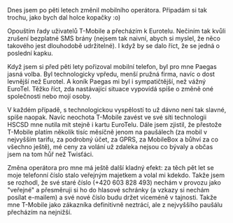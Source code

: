 <!-- dcterms:identifier = riderweblog#2 -->
<!-- dcterms:title = Kopačky pro T-Mobile -->
<!-- np9:categoryId = 2 -->
<!-- x4w:category = Lidé a jiná zvěř -->
<!-- np9:authorId = 1 -->
<!-- np9:authorEmail = michal.valasek@altairis.cz -->
<!-- dcterms:creator = Michal Altair Valášek -->
<!-- dcterms:created = 2003-01-29T22:25:48+01:00 -->
<!-- dcterms:date = 2003-01-29T22:25:48+01:00 -->

Dnes jsem po pěti letech změnil mobilního operátora. Připadám si tak trochu, jako bych dal holce kopačky :o)

Opouštím řady uživatelů T-Mobile a přecházím k Eurotelu. Nečiním tak kvůli zrušení bezplatné SMS brány (nejsem tak naivní, abych si myslel, že něco takového jest dlouhodobě udržitelné). I když by se dalo říct, že se jedná o poslední kapku.

Když jsem si před pěti lety pořizoval mobilní telefon, byl pro mne Paegas jasná volba. Byl technologicky vpředu, menší pružná firma, navíc o dost levnější než Eurotel. A koník Paegas mi byl i sympatičtější, než vážný EuroTel. Těžko říct, zda nastávající situace vypovídá spíše o změně oné společnosti nebo mojí osoby.

V každém případě, s technologickou vyspělostí to už dávno není tak slavné, spíše naopak. Navíc neochota T-Mobile zavést ve své síti technologii HSCSD mne nutila mít stejně i kartu EuroTelu. Dále jsem zjistil, že přestože T-Mobile platím několik tisíc měsíčně jenom na paušálech (za mobil v nejvyšším tarifu, za podrobný účet, za GPRS, za MobileBox a bůhví za co všechno ještě), mé ceny za volání už zdaleka nejsou co bývaly a občas jsem na tom hůř než Twisťáci.

Změna operátora pro mne má ještě další kladný efekt: za těch pět let se moje telefonní číslo stalo veřejným majetkem a volal mi kdekdo. Takže jsem se rozhodl, že své staré číslo (+420 603 828 493) nechám v provozu jako "veřejné" a přesměruji si ho do hlasové schránky (a vzkazy si nechám posílat e-mailem) a své nové číslo budu držet víceméně v tajnosti. Takže mne T-Mobile jako zákazníka definitivně neztrácí, ale z nejvyššího paušálu přecházím na nejnižší.